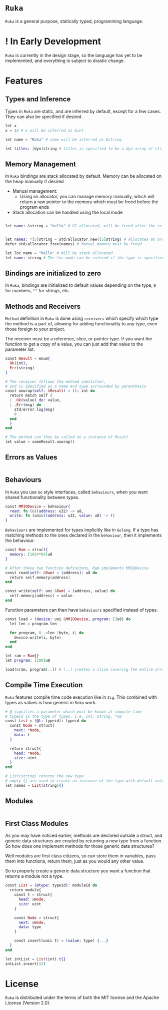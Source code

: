 # `Ruka`
`Ruka` is a general purpose, statically typed, programming language.

# ! In Early Development
`Ruka` is currently in the design stage, so the language has yet to be implemented, and everything is subject to drastic change.

# Features

## Types and Inference
Types in `Ruka` are static, and are inferred by default, except for a few cases. They can also be specified if desired.
```elixir
let x
x = 12 # x will be inferred as &int

let name = "Ruka" # name will be inferred as &string

let titles: [dyn]string # titles is specified to be a dyn array of strings
```

## Memory Management
In `Ruka` bindings are stack allocated by default. Memory can be allocated on the heap manually if desired
- Manual management:
  - Using an allocator, you can manage memory manually, which will return a raw pointer to the memory which must be freed before the program ends
- Stack allocation can be handled using the local mode
```elixir

let name: &string = "hello" # GC allocated, will be freed after the reference goes out of scope
```
```elixir

let names: *[5]string = std/allocator.new([5]string) # Allocates an array and returns a raw pointer to it
defer std/allocator.free(names) # Manual memory must be freed

let loc name = "hello" # Will be stack allocated
let name: string # The loc mode can be infered if the type is specified to be a non-reference type
```

## Bindings are initialized to zero
In `Ruka`, bindings are initialized to default values depending on the type, `0` for numbers, `""` for strings, etc.

## Methods and Receivers
`Method` definition in `Ruka` is done using `receivers` which specify which type the method is a part of, allowing for adding
functionality to any type, even those foreign to your project.

The receiver must be a reference, slice, or pointer type. If you want the function to get a copy of a value, you can just add that value to the parameter list.
```elixir
const Result = enum{
  Ok(int),
  Err(string)
}

# The receiver follows the method identifier,
# and is specified as a name and type surrounded by parenthesis
const unwrap(self: &Result) = (): int do
  return match self {
  | .Ok(value) do: value,
  | .Err(msg) do 
    std/error.log(msg)
    0
  end
  }
end

# The method can then be called on a instance of Result
let value = someResult.unwrap()

```

## Errors as Values
```elixir

```

## Behaviours
In `Ruka` you use `Go` style interfaces, called `behaviours`, when you want shared functionality between types.
```elixir
const MMIODevice = behaviour{
  read: fn (&)(address: u32) -> u8,
  write: fn (uni&)(address: u32, value: u8) -> ()
}
```

`Behaviours` are implemented for types implicitly like in `Golang`. If a type has matching methods to the ones declared in
the `behaviour`, then it implements the behaviour.
```elixir
const Ram = struct{
  memory: [1024*64]u8
}

# After these two function definitons, Ram implements MMIODevice
const read(self: &Ram) = (address): u8 do
  return self.memory[address]
end

const write(self: uni &Ram) = (address, value) do
  self.memory[address] = value
end
```

Function parameters can then have `behaviours` specified instead of types.
```elixir
const load = (device: uni &MMIODevice, program: []u8) do
  let len = program.len

  for program, 0..<len |byte, i| do
    device.write(i, byte)
  end
end

let ram = Ram{}
let program: [100]u8

load(&ram, program[..]) # [..] creates a slice covering the entire array
```

## Compile Time Execution
`Ruka` features compile time code execution like in `Zig`. This combined with types as values
is how generic in `Ruka` work.
```elixir
# @ signifies a parameter which must be known at compile time
# typeid is the type of types, i.e. int, string, *u8 
const List = (@t: typeid): typeid do
  const Node = struct{
    next: *Node,
    data: t
  }

  return struct{
    head: *Node,
    size: uint
  }
end

# List(string) returns the new type
# empty {} are used to create an instance of the type with default values
let names = List(string){}
```

## Modules
```elixir

```

## First Class Modules
As you may have noticed earlier, methods are declared outside a struct, and generic data structures
are created by returning a new type from a function. So how does one implement methods for those
generic data structures? 

Well modules are first class citizens, so can store them in variables, pass them into functions, return them,
just as you would any other value.

So to properly create a generic data structure you want a function that returns a module not a type.
```elixir
const List = (@type: typeid): moduleid do
  return module{
    const t = struct{
      head: &Node,
      size: uint
    }

    const Node = struct{
      next: &Node,
      data: type
    }

    const insert(uni& t) = (value: type) {...}
  }
end

let intList = List(int).t{}
intList.insert(12)

```

# License
`Ruka` is distributed under the terms of both the MIT license and the Apache License (Version 2.0).
